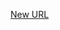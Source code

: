 



[New URL](../file-___home_harshil_Desktop_open-source_palisadoes_talawa_lib_views_after_auth_screens_events_manage_agenda_items_screen/)


